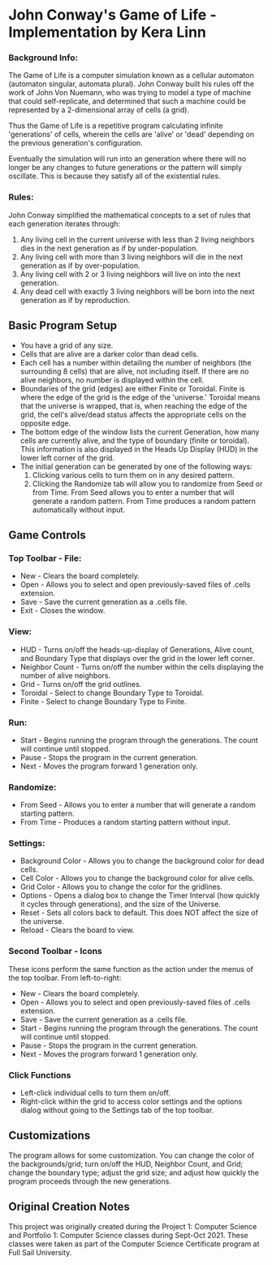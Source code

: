 # John Conway's Game of Life - Implementation by Kera Linn
### Background Info:  

The Game of Life is a computer simulation known as a cellular automaton (automaton singular, automata plural). John Conway built his rules off the work of John Von Nuemann, who was trying to model a type of machine that could self-replicate, and determined that such a machine could be represented by a 2-dimensional array of cells (a grid).   

Thus the Game of Life is a repetitive program calculating infinite 'generations' of cells, wherein the cells are 'alive' or 'dead' depending on the previous generation's configuration.   

Eventually the simulation will run into an generation where there will no longer be any changes to future generations or the pattern will simply oscillate. This is because they satisfy all of the existential rules.   

### Rules:

John Conway simplified the mathematical concepts to a set of rules that each generation iterates through:   

1. Any living cell in the current universe with less than 2 living neighbors dies in the next generation as if by under-population.   
2. Any living cell with more than 3 living neighbors will die in the next generation as if by over-population.  
3. Any living cell with 2 or 3 living neighbors will live on into the next generation.   
4. Any dead cell with exactly 3 living neighbors will be born into the next generation as if by reproduction. 


## Basic Program Setup
* You have a grid of any size.
* Cells that are alive are a darker color than dead cells.
* Each cell has a number within detailing the number of neighbors (the surrounding 8 cells) that are alive, not including itself. If there are no alive neighbors, no number is displayed within the cell.
* Boundaries of the grid (edges) are either Finite or Toroidal. Finite is where the edge of the grid is the edge of the 'universe.' Toroidal means that the universe is wrapped, that is, when reaching the edge of the grid, the cell's alive/dead status affects the appropriate cells on the opposite edge.
* The bottom edge of the window lists the current Generation, how many cells are currently alive, and the type of boundary (finite or toroidal). This information is also displayed in the Heads Up Display (HUD) in the lower left corner of the grid.
* The initial generation can be generated by one of the following ways:
   1. Clicking various cells to turn them on in any desired pattern.
   2. Clicking the Randomize tab will allow you to randomize from Seed or from Time. From Seed allows you to enter a number that will generate a random pattern. From Time produces a random pattern automatically without input.
   
## Game Controls
### Top Toolbar - File:
+ New - Clears the board completely.
+ Open - Allows you to select and open previously-saved files of .cells extension.
+ Save - Save the current generation as a .cells file.
+ Exit - Closes the window.
### View:
+ HUD - Turns on/off the heads-up-display of Generations, Alive count, and Boundary Type that displays over the grid in the lower left corner.
+ Neighbor Count - Turns on/off the number within the cells displaying the number of alive neighbors.
+ Grid - Turns on/off the grid outlines.
+ Toroidal - Select to change Boundary Type to Toroidal.
+ Finite - Select to change Boundary Type to Finite.
### Run:
+ Start - Begins running the program through the generations. The count will continue until stopped.
+ Pause - Stops the program in the current generation.
+ Next - Moves the program forward 1 generation only.
### Randomize:
+ From Seed - Allows you to enter a number that will generate a random starting pattern.
+ From Time - Produces a random starting pattern without input.
### Settings:
+ Background Color - Allows you to change the background color for dead cells.
+ Cell Color - Allows you to change the background color for alive cells.
+ Grid Color - Allows you to change the color for the gridlines.
+ Options - Opens a dialog box to change the Timer Interval (how quickly it cycles through generations), and the size of the Universe.
+ Reset - Sets all colors back to default. This does NOT affect the size of the universe.
+ Reload - Clears the board to view. 


### Second Toolbar - Icons
These icons perform the same function as the action under the menus of the top toolbar. From left-to-right:
+ New - Clears the board completely.
+ Open - Allows you to select and open previously-saved files of .cells extension.
+ Save - Save the current generation as a .cells file.
+ Start - Begins running the program through the generations. The count will continue until stopped.
+ Pause - Stops the program in the current generation.
+ Next - Moves the program forward 1 generation only.


### Click Functions
+ Left-click individual cells to turn them on/off.
+ Right-click within the grid to access color settings and the options dialog without going to the Settings tab of the top toolbar.

## Customizations

The program allows for some customization. You can change the color of the backgrounds/grid; turn on/off the HUD, Neighbor Count, and Grid; change the boundary type; adjust the grid size; and adjust how quickly the program proceeds through the new generations.


Original Creation Notes
------
This project was originally created during the Project 1: Computer Science and Portfolio 1: Computer Science classes during Sept-Oct 2021. These classes were taken as part of the Computer Science Certificate program at Full Sail University.
